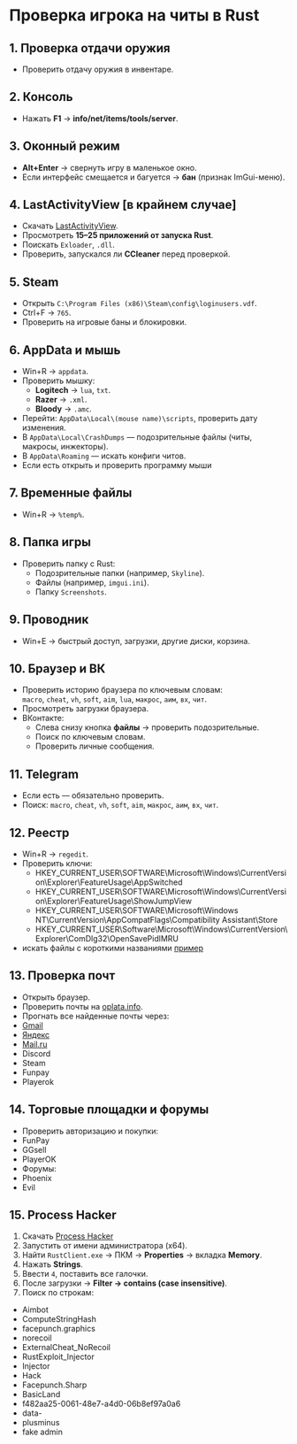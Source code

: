 # Проверка игрока на читы в Rust

## 1. Проверка отдачи оружия
- Проверить отдачу оружия в инвентаре.

## 2. Консоль
- Нажать **F1** → **info/net/items/tools/server**.

## 3. Оконный режим
- **Alt+Enter** → свернуть игру в маленькое окно.  
- Если интерфейс смещается и багуется → **бан** (признак ImGui-меню).

## 4. LastActivityView **[в крайнем случае]**
- Скачать [LastActivityView](https://www.nirsoft.net/utils/computer_activity_view.html).  
- Просмотреть **15–25 приложений от запуска Rust**.  
- Поискать `Exloader`, `.dll`.  
- Проверить, запускался ли **CCleaner** перед проверкой.

## 5. Steam
- Открыть `C:\Program Files (x86)\Steam\config\loginusers.vdf`.  
- Ctrl+F → `765`.  
- Проверить на игровые баны и блокировки.

## 6. AppData и мышь
- Win+R → `appdata`.  
- Проверить мышку:
  - **Logitech** → `lua`, `txt`.  
  - **Razer** → `.xml`.  
  - **Bloody** → `.amc`.  
- Перейти: `AppData\Local\(mouse name)\scripts`, проверить дату изменения.  
- В `AppData\Local\CrashDumps` — подозрительные файлы (читы, макросы, инжекторы).  
- В `AppData\Roaming` — искать конфиги читов.
- Если есть открыть и проверить программу мыши

## 7. Временные файлы
- Win+R → `%temp%`.

## 8. Папка игры
- Проверить папку с Rust:  
  - Подозрительные папки (например, `Skyline`).  
  - Файлы (например, `imgui.ini`).  
  - Папку `Screenshots`.

## 9. Проводник
- Win+E → быстрый доступ, загрузки, другие диски, корзина.

## 10. Браузер и ВК
- Проверить историю браузера по ключевым словам:  
  `macro`, `cheat`, `vh`, `soft`, `aim`, `lua`, `макрос`, `аим`, `вх`, `чит`.  
- Просмотреть загрузки браузера.  
- ВКонтакте:  
  - Слева снизу кнопка **файлы** → проверить подозрительные.  
  - Поиск по ключевым словам.  
  - Проверить личные сообщения.

## 11. Telegram
- Если есть — обязательно проверить.  
- Поиск: `macro`, `cheat`, `vh`, `soft`, `aim`, `макрос`, `аим`, `вх`, `чит`.

## 12. Реестр
- Win+R → `regedit`. 
- Проверить ключи:
    - HKEY_CURRENT_USER\SOFTWARE\Microsoft\Windows\CurrentVersion\Explorer\FeatureUsage\AppSwitched
    - HKEY_CURRENT_USER\SOFTWARE\Microsoft\Windows\CurrentVersion\Explorer\FeatureUsage\ShowJumpView
    - HKEY_CURRENT_USER\SOFTWARE\Microsoft\Windows NT\CurrentVersion\AppCompatFlags\Compatibility Assistant\Store
    - HKEY_CURRENT_USER\Software\Microsoft\Windows\CurrentVersion\Explorer\ComDlg32\OpenSavePidlMRU
- искать файлы с короткими названиями [пример](https://freeimghost.net/images/2025/08/21/imageeac0b94c1a4e8534.png)

## 13. Проверка почт
- Открыть браузер.  
- Проверить почты на [oplata.info](https://oplata.info).  
- Прогнать все найденные почты через:
- [Gmail](https://mail.google.com/mail/u/0/#inbox)  
- [Яндекс](https://360.yandex.ru/mail/)  
- [Mail.ru](https://mail.ru/)
- Discord
- Steam
- Funpay
- Playerok

## 14. Торговые площадки и форумы
- Проверить авторизацию и покупки:
- FunPay  
- GGsell  
- PlayerOK  
- Форумы:
- Phoenix  
- Evil  

## 15. Process Hacker
1. Скачать [Process Hacker](https://www.softportal.com/getsoft-14593-process-hacker-3.html) 
2. Запустить от имени администратора (x64).  
3. Найти `RustClient.exe` → ПКМ → **Properties** → вкладка **Memory**.  
4. Нажать **Strings**.  
5. Ввести `4`, поставить все галочки.  
6. После загрузки → **Filter → contains (case insensitive)**.  
7. Поиск по строкам:
  - Aimbot
  - ComputeStringHash
  - facepunch.graphics
  - norecoil
  - ExternalCheat_NoRecoil
  - RustExploit_Injector
  - Injector
  - Hack
  - Facepunch.Sharp
  - BasicLand
  - f482aa25-0061-48e7-a4d0-06b8ef97a0a6
  - data-
  - plusminus
  - fake admin

